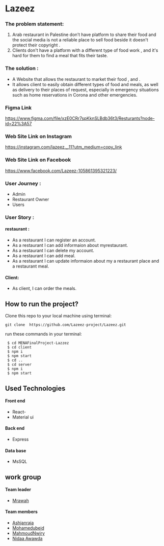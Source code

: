 # Lazeez

### The problem statement:
1) Arab restaurant in Palestine don’t have platform to share their food and the social media is not a reliable place to sell food beside it doesn't protect their copyright .
2) Clients don't have a platform with a different type of food work , and it's hard for them to find a meal that fits their taste.
### The solution :
- A Website that allows the restaurant to market their food , and  .
- It allows client to easily obtain different types of food and meals, as well as delivery to their places of request, especially in emergency situations such as home reservations in Corona and other emergencies.

### Figma Link 
https://www.figma.com/file/xzE0CRr7spKknSLBdb36t3/Resturants?node-id=22%3A57


### Web Site Link on Instagram
https://instagram.com/lazeez._.11?utm_medium=copy_link

### Web Site Link on Facebook
https://www.facebook.com/Lazeez-105861395321223/



### User Journey : 
- Admin
- Restaurant Owner
- Users

### User Story : 
####  restaurant :
- As  a restaurant I can register an account.
- As  a restaurant I can add informaion about myrestaurant.
- As  a restaurant I can delete my account.
- As  a restaurant I can add  meal.
- As  a restaurant I can  update informaion about my a restaurant place and a restaurant meal.


#### Client:
- As client, I can order the meals.

## How to run the project?

Clone this repo to your local machine using terminal:

`git clone  https://github.com/Lazeez-project/Lazeez.git `

run these commands in your terminal:
```
 $ cd MENAFinalProject-Lazzez
 $ cd client
 $ npm i
 $ npm start
 $ cd ..
 $ cd server
 $ npm i
 $ npm start
 ```
 ## Used Technologies
#### Front end

 -  React-  
 -  Material ui 

#### Back end 

 -  Express

 #### Data base 

 -  MsSQL

## work group 
#### Team leader 
- [Mrawah]( https://www.linkedin.com/in/murawweh-daher-4a77b553/)

#### Team members
- [Ashjanraja](https://github.com/ashjanraja)
- [Mohamedubeid](https://github.com/mohamedubeid)
- [MahmoudNwiry](https://github.com/Mahmoud-Nwiry)
- [Nidaa Awawda](https://github.com/nidaa-awawdeh)

